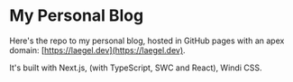 # My Personal Blog

Here's the repo to my personal blog, hosted in GitHub pages with an apex domain: [https://laegel.dev](https://laegel.dev).

It's built with Next.js, (with TypeScript, SWC and React), Windi CSS.
